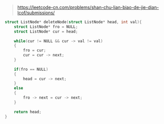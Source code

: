 > https://leetcode-cn.com/problems/shan-chu-lian-biao-de-jie-dian-lcof/submissions/

``` c
struct ListNode* deleteNode(struct ListNode* head, int val){
    struct ListNode* fro = NULL;
    struct ListNode* cur = head;
    
    while(cur != NULL && cur -> val != val)
    {
        fro = cur;
        cur = cur -> next;
    }
    
    if(fro == NULL)
    {
        head = cur -> next;
    }
    else
    {
        fro -> next = cur -> next;
    }
    
    return head;
}
```